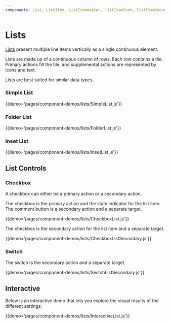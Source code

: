 ```yaml
---
components: List, ListItem, ListItemAvatar, listItemIcon, listItemSecondaryAction, listItemText, ListSubheader, Divider
---
```


# Lists

[Lists](https://material.google.com/components/lists.html) present multiple line items vertically as a single continuous element.

Lists are made up of a continuous column of rows. Each row contains a tile. Primary actions fill the tile, and supplemental actions are represented by icons and text.

Lists are best suited for similar data types.

### Simple List

{{demo='pages/component-demos/lists/SimpleList.js'}}

### Folder List

{{demo='pages/component-demos/lists/FolderList.js'}}

### Inset List

{{demo='pages/component-demos/lists/InsetList.js'}}

## List Controls

### Checkbox

A checkbox can either be a primary action or a secondary action.

The checkbox is the primary action and the state indicator for the list item. The comment button is a secondary action and a separate target.

{{demo='pages/component-demos/lists/CheckboxList.js'}}

The checkbox is the secondary action for the list item and a separate target.

{{demo='pages/component-demos/lists/CheckboxListSecondary.js'}}

### Switch

The switch is the secondary action and a separate target.

{{demo='pages/component-demos/lists/SwitchListSecondary.js'}}

## Interactive

Below is an interactive demo that lets you explore the visual results of the different settings:

{{demo='pages/component-demos/lists/InteractiveList.js'}}
